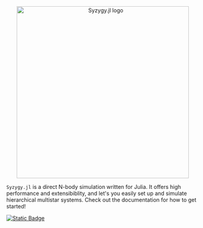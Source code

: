 <!-- # Syzygy.jl -->

<div align="center">
    <picture>
      <source media="(prefers-color-scheme: dark)" 
        srcset="logo-big-svg.svg" >
      <img alt="Syzygy.jl logo" 
        src="logo.svg" width="450">
    </picture>
</div>

`Syzygy.jl` is a direct N-body simulation written for Julia. It offers high performance and extensibiblity, and let's you easily set up and simulate hierarchical multistar systems. Check out the documentation for how to get started!


[![Static Badge](https://img.shields.io/badge/docs-dev-8A2BE2?style=flat&logo=julia)](https://casparwb.github.io/Syzygy.jl/)


<!-- https://casparwb.github.io/Syzygy.jl/ -->